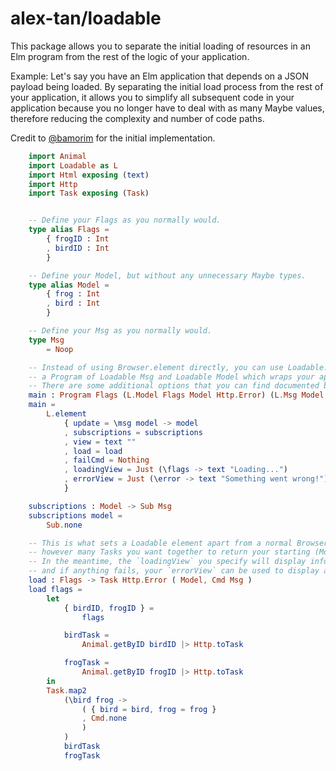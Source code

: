 # alex-tan/loadable

This package allows you to separate the initial loading of resources in an Elm program
from the rest of the logic of your application.

Example: Let's say you have an Elm application that depends on a JSON payload being loaded.
By separating the initial load process from the rest of your application, it allows you to simplify all subsequent code
in your application because you no longer have to deal with as many Maybe values, therefore reducing the complexity and number
of code paths.

Credit to [@bamorim](https://github.com/bamorim) for the initial implementation.


```elm
    import Animal
    import Loadable as L
    import Html exposing (text)
    import Http
    import Task exposing (Task)


    -- Define your Flags as you normally would.
    type alias Flags =
        { frogID : Int
        , birdID : Int
        }

    -- Define your Model, but without any unnecessary Maybe types.
    type alias Model =
        { frog : Int
        , bird : Int
        }

    -- Define your Msg as you normally would.
    type Msg
        = Noop

    -- Instead of using Browser.element directly, you can use Loadable.element to get back
    -- a Program of Loadable Msg and Loadable Model which wraps your application.
    -- There are some additional options that you can find documented below.
    main : Program Flags (L.Model Flags Model Http.Error) (L.Msg Model Msg Http.Error)
    main =
        L.element
            { update = \msg model -> model
            , subscriptions = subscriptions
            , view = text ""
            , load = load
            , failCmd = Nothing
            , loadingView = Just (\flags -> text "Loading...")
            , errorView = Just (\error -> text "Something went wrong!")
            }

    subscriptions : Model -> Sub Msg
    subscriptions model =
        Sub.none

    -- This is what sets a Loadable element apart from a normal Browser.element. You can join
    -- however many Tasks you want together to return your starting (Model, Msg) when the page loads.
    -- In the meantime, the `loadingView` you specify will display info to the user that the page is loading
    -- and if anything fails, your `errorView` can be used to display an error message to the user.
    load : Flags -> Task Http.Error ( Model, Cmd Msg )
    load flags =
        let
            { birdID, frogID } =
                flags

            birdTask =
                Animal.getByID birdID |> Http.toTask

            frogTask =
                Animal.getByID frogID |> Http.toTask
        in
        Task.map2
            (\bird frog ->
                ( { bird = bird, frog = frog }
                , Cmd.none
                )
            )
            birdTask
            frogTask
```
